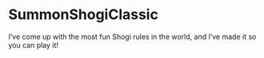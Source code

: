 # SummonShogiClassic
I’ve come up with the most fun Shogi rules in the world, and I’ve made it so you can play it!
